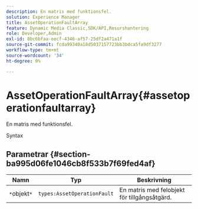 ```yaml
---
description: En matris med funktionsfel.
solution: Experience Manager
title: AssetOperationFaultArray
feature: Dynamic Media Classic,SDK/API,Resurshantering
role: Developer,Admin
exl-id: 8bc6bfaa-eecf-4346-af57-25df2a471a1f
source-git-commit: fcda99340a18d5037157723bb3bdca5fa9df3277
workflow-type: tm+mt
source-wordcount: '34'
ht-degree: 0%

---
```


# AssetOperationFaultArray{#assetoperationfaultarray}

En matris med funktionsfel.

Syntax

## Parametrar {#section-ba995d06fe1046cb8f533b7f69fed4af}

| Namn | Typ | Beskrivning |
|---|---|---|
| `*`objekt`*` | `types:AssetOperationFault` | En matris med felobjekt för tillgångsåtgärd. |

